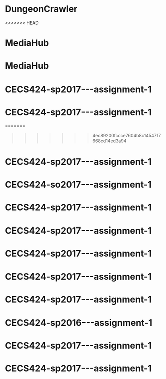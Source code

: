 # DungeonCrawler
<<<<<<< HEAD
# MediaHub
# MediaHub
# CECS424-sp2017---assignment-1
# CECS424-sp2017---assignment-1
=======
>>>>>>> 4ec89200fccce7604b8c1454717668cd14ed3a94
# CECS424-sp2017---assignment-1
# CECS424-so2017---assignment-1
# CECS424-sp2017---assignment-1
# CECS424-sp2017---assignment-1
# CECS424-sp2017---assignment-1
# CECS424-sp2017---assignment-1
# CECS424-sp2017---assignment-1
# CECS424-sp2016---assignment-1
# CECS424-sp2017---assignment-1
# CECS424-sp2017---assignment-1
